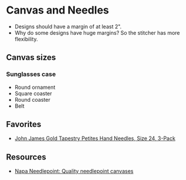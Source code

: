 # Canvas and Needles

* Designs should have a margin of at least 2".
* Why do some designs have huge margins? So the stitcher has more flexibility.


## Canvas sizes

### Sunglasses case


* Round ornament
* Square coaster
* Round coaster
* Belt

## Favorites
* [John James Gold Tapestry Petites Hand Needles, Size 24, 3-Pack](https://smile.amazon.com/Colonial-Needle-JG199-24-Tapestry-Petites/dp/B001144W94/ref=sxts_sxwds-bia-wc-nc-drs1_0?cv_ct_cx=tapestry+needles&dchild=1&keywords=tapestry+needles&pd_rd_i=B001144W94&pd_rd_r=3d17a339-1c09-4211-95e9-8ab2f8020ebf&pd_rd_w=kCNDg&pd_rd_wg=wbETI&pf_rd_p=84ce0865-d9ca-42e3-87ed-168be8f93162&pf_rd_r=HNSEPNDA6FKC06DRR3BP&psc=1&qid=1608227442&sr=1-1-88388c6d-14b8-4f70-90f6-05ac39e80cc0)

## Resources
* [Napa Needlepoint: Quality needlepoint canvases](https://napaneedlepoint.com/about-needlepoint/2016/06/19/quality-needlepoint-canvases/)
